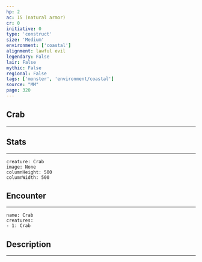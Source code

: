 ```yaml
---
hp: 2
ac: 15 (natural armor)
cr: 0
initiative: 0
type: 'construct'    
size: 'Medium'
environment: ['coastal']
alignment: lawful evil
legendary: False
lair: False
mythic: False
regional: False
tags: ['monster', 'environment/coastal']
source: "MM"
page: 320
---
```


## Crab
---



## Stats
---

```statblock
creature: Crab
image: None
columnHeight: 500
columnWidth: 500
```

## Encounter
---

```encounter-table
name: Crab
creatures:
- 1: Crab
```

## Description
---




